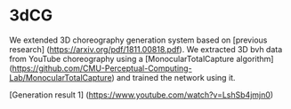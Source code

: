 # 3dCG
We extended 3D choreography generation system based on [previous research] (https://arxiv.org/pdf/1811.00818.pdf). We extracted 3D bvh data from YouTube choreography using a [MonocularTotalCapture algorithm] (https://github.com/CMU-Perceptual-Computing-Lab/MonocularTotalCapture) and trained the network using it. 

[Generation result 1] (https://www.youtube.com/watch?v=LshSb4jmjn0)


